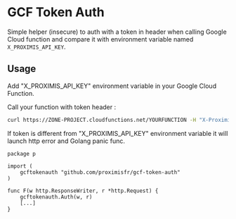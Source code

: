 # GCF Token Auth

Simple helper (insecure) to auth with a token in header when calling Google Cloud function and compare it with environment variable named `X_PROXIMIS_API_KEY`.

## Usage

Add "X_PROXIMIS_API_KEY" environment variable in your Google Cloud Function.

Call your function with token header :

```bash
curl https://ZONE-PROJECT.cloudfunctions.net/YOURFUNCTION -H "X-Proximis-Api-Key=YOURMARVELLOUSTOKEN"
```

If token is different from "X_PROXIMIS_API_KEY" environment variable it will launch http error and Golang panic func.

```golang
package p

import (
    gcftokenauth "github.com/proximisfr/gcf-token-auth"
)

func F(w http.ResponseWriter, r *http.Request) {
    gcftokenauth.Auth(w, r)
    [...]
}
```
